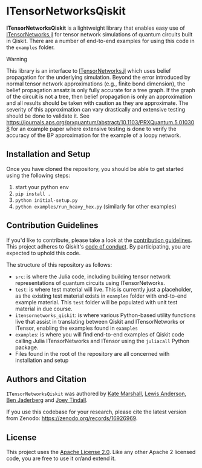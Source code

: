 # ITensorNetworksQiskit

**ITensorNetworksQiskit** is a lightweight library that enables easy use of [ITensorNetworks.jl](https://github.com/ITensor/ITensorNetworks.jl) 
for tensor network simulations of quantum circuits built in Qiskit. There are a number 
of end-to-end examples for using this code in the `examples` folder.

> [!WARNING]
> This library is an interface to [ITensorNetworks.jl](https://github.com/ITensor/ITensorNetworks.jl) which uses belief propagation
> for the underlying simulation. Beyond the error introduced by normal tensor network approximations
> (e.g., finite bond dimension), the belief propagation ansatz is only fully accurate for a tree graph.
> If the graph of the circuit is not a tree, then belief propagation is only an approximation
> and all results should be taken with caution as they are approximate. The severity of this 
> approximation can vary drastically and extensive testing should be done to validate it. 
> See https://journals.aps.org/prxquantum/abstract/10.1103/PRXQuantum.5.010308 for an example paper 
> where extensive testing is done to verify the accuracy of the BP approximation for the example of 
> a loopy network.

## Installation and Setup

Once you have cloned the repository, you should be able to get started using the following steps:

 1. start your python env
 2. `pip install .`
 3. `python initial-setup.py`
 4. `python examples/run_heavy_hex.py` (similarly for other examples)

## Contribution Guidelines

If you'd like to contribute, please take a look at the
[contribution guidelines](CONTRIBUTING.md).
This project adheres to Qiskit's 
[code of conduct](https://github.com/Qiskit/qiskit/blob/master/CODE_OF_CONDUCT.md).
By participating, you are expected to uphold this code.

The structure of this repository as follows:
 
 - `src`: is where the Julia code, including building tensor network representations of quantum circuits 
 using ITensorNetworks. 
 - `test`: is where test material will live. This is currently just a placeholder, as the existing test 
 material exists in `examples` folder with end-to-end example material. This `test` folder will be populated
 with unit test material in due course.
 - `itensornetworks_qiskit`: is where various Python-based utility functions live that assist in translating
 between Qiskit and ITensorNetworks or ITensor, enabling the examples found in `examples`
 - `examples`: is where you will find end-to-end examples of Qiskit code calling Julia ITensorNetworks and 
 ITensor using the `juliacall` Python package.
 - Files found in the root of the repository are all concerned with installation and setup

## Authors and Citation

`ITensorNetworksQiskit` was authored by 
[Kate Marshall](mailto:kate.marshall@ibm.com), [Lewis Anderson](mailto:lewis.anderson@ibm.com), 
[Ben Jaderberg](mailto:benjamin.jaderberg@ibm.com) and
[Joey Tindall](mailto:jtindall@flatironinstitute.org). 

If you use this codebase for your research, please cite the latest version from Zenodo:
https://zenodo.org/records/16926969.

## License

This project uses the [Apache License 2.0](LICENSE). Like any other Apache 2 licensed code, you are free to use it or/and extend it.


